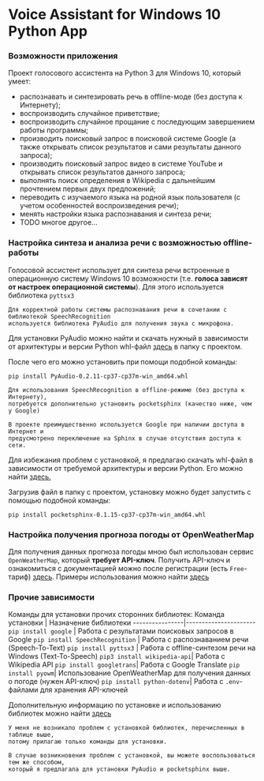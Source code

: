 # Voice Assistant for Windows 10 Python App

### Возможности приложения
Проект голосового ассистента на Python 3 для Windows 10, который умеет:
* распознавать и синтезировать речь в offline-моде (без доступа к Интернету);
* воспроизводить случайное приветствие;
* воспроизводить случайное прощание с последующим завершением работы программы;
* производить поисковый запрос в поисковой системе Google
  (а также открывать список результатов и сами результаты данного запроса);
* производить поисковый запрос видео в системе YouTube и открывать список результатов данного запроса;
* выполнять поиск определения в Wikipedia c дальнейшим прочтением первых двух предложений;
* переводить с изучаемого языка на родной язык пользователя (с учетом особенностей воспроизведения речи);
* менять настройки языка распознавания и синтеза речи;
* TODO многое другое...

### Настройка синтеза и анализа речи с возможностью offline-работы
Голосовой ассистент использует для синтеза речи встроенные в операционную систему Windows 10 возможности
(т.е. **голоса зависят от настроек операционной системы**). Для этого используется библиотека `pyttsx3`

    Для корректной работы системы распознавания речи в сочетании с библиотекой SpeechRecognition
    используется библиотека PyAudio для получения звука с микрофона.
    
Для установки PyAudio можно найти и скачать нужный в зависимости от архитектуры и версии Python whl-файл [здесь](https://www.lfd.uci.edu/~gohlke/pythonlibs/#pyaudio) в папку с проектом.

После чего его можно установить при помощи подобной команды:
 
 `pip install PyAudio-0.2.11-cp37-cp37m-win_amd64.whl`

    Для использования SpeechRecognition в offline-режиме (без доступа к Интернету), 
    потребуется дополнительно установить pocketsphinx (качество ниже, чем у Google)
    
    В проекте преимущественно используется Google при наличии доступа в Интернет и
    предусмотрено переключение на Sphinx в случае отсутствия доступа к сети.

Для избежания проблем с установкой, я предлагаю скачать whl-файл в зависимости от требуемой архитектуры и версии Python. Его можно найти [здесь.](https://www.lfd.uci.edu/~gohlke/pythonlibs/#pocketsphinx)

Загрузив файл в папку с проектом, установку можно будет запустить с помощью подобной команды: 

`pip install pocketsphinx-0.1.15-cp37-cp37m-win_amd64.whl`


### Настройка получения прогноза погоды от OpenWeatherMap
Для получения данных прогноза погоды мною был использован сервис `OpenWeatherMap`, который **требует API-ключ**.
Получить API-ключ и ознакомиться с документацией можно после регистрации (есть `Free`-тариф) [здесь](https://openweathermap.org/).
Примеры использования можно найти [здесь](https://pyowm.readthedocs.io/en/latest/v3/code-recipes.html)


### Прочие зависимости
Команды для установки прочих сторонних библиотек:
Команда установки  | Назначение библиотеки
----------------|----------------------
`pip install google`       | Работа с результатами поисковых запросов в Google
`pip install SpeechRecognition`       | Работа с распознаванием речи (Speech-To-Text)
`pip install pyttsx3`   | Работа с offline-синтезом речи на Windows (Text-To-Speech)
`pip3 install wikipedia-api`| Работа с Wikipedia API
`pip install googletrans`| Работа с Google Translate
`pip install pyowm`| Использование OpenWeatherMap для получения данных о погоде (нужен API-ключ)
`pip install python-dotenv`| Работа с `.env`-файлами для хранения API-ключей

Дополнительную информацию по установке и использованию библиотек можно найти [здесь](https://pypi.org/)

    У меня не возникало проблем с установкой библиотек, перечисленных в таблице выше, 
    потому прилагаю только команды для установки.
    
    В случае возникновения проблем с установкой, вы можете воспользоваться тем же способом, 
    который я предлагала для установки PyAudio и pocketsphinx выше. 
